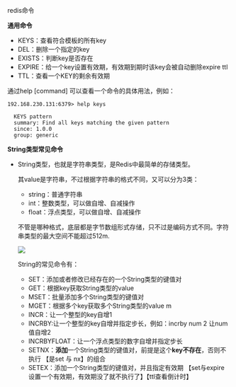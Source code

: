 redis命令

**通用命令**

- KEYS：查看符合模板的所有key
- DEL：删除一个指定的key
- EXISTS：判断key是否存在
- EXPIRE：给一个key设置有效期，有效期到期时该key会被自动删除expire ttl
- TTL：查看一个KEY的剩余有效期

通过help [command] 可以查看一个命令的具体用法，例如：

```
192.168.230.131:6379> help keys

  KEYS pattern
  summary: Find all keys matching the given pattern
  since: 1.0.0
  group: generic
```

**String类型常见命令**

- String类型，也就是字符串类型，是Redis中最简单的存储类型。

  其value是字符串，不过根据字符串的格式不同，又可以分为3类：

  - string：普通字符串
  - int：整数类型，可以做自增、自减操作
  - float：浮点类型，可以做自增、自减操作

  不管是哪种格式，底层都是字节数组形式存储，只不过是编码方式不同。字符串类型的最大空间不能超过512m.

  ![](D:\a_briup_learn\redis\redis命令.assets\VZqpv73.png)

  String的常见命令有：

  - SET：添加或者修改已经存在的一个String类型的键值对
  - GET：根据key获取String类型的value
  - MSET：批量添加多个String类型的键值对
  - MGET：根据多个key获取多个String类型的value  m
  - INCR：让一个整型的key自增1  
  - INCRBY:让一个整型的key自增并指定步长，例如：incrby num 2 让num值自增2
  - INCRBYFLOAT：让一个浮点类型的数字自增并指定步长
  - SETNX：**添加**一个String类型的键值对，前提是这个**key不存在**，否则不执行 【是set 与 nx】的组合
  - SETEX：添加一个String类型的键值对，并且指定有效期  【set与expire 设置一个有效期，有效期没了就不执行了】【ttl查看倒计时】

  

